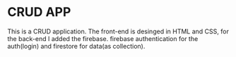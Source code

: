 # CRUD APP

This is a CRUD application. The front-end is desinged in HTML and CSS, for the back-end I added the firebase. 
firebase authentication for the auth(login) and firestore for data(as collection).
